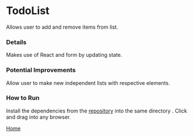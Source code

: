 # TodoList
Allows user to add and remove items from list.
### Details
Makes use of React and form by updating state.
### Potential Improvements
Allow user to make new independent lists with respective elements.
### How to Run
Install the dependencies from the [repository](https://github.com/TaylorCharlesHall/TodoList/) into the same directory . Click and drag into any browser.

[Home](https://taylorcharleshall.github.io)
